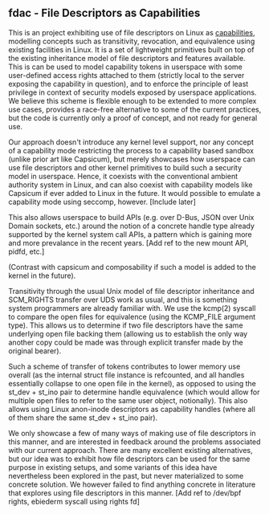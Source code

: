 ## fdac - File Descriptors as Capabilities

This is an project exhibiting use of file descriptors on Linux as
[capabilities](https://en.wikipedia.org/wiki/Capability-based_security), modelling concepts such as
transitivity, revocation, and equivalence using existing facilities in Linux. It is a set of
lightweight primitives built on top of the existing inheritance model of file descriptors and
features available. This is can be used to model capability tokens in userspace with some
user-defined access rights attached to them (strictly local to the server exposing the capability in
question), and to enforce the principle of least privilege in context of security models exposed by
userspace applications. We believe this scheme is flexible enough to be extended to more complex use
cases, provides a race-free alternative to some of the current practices, but the code is currently
only a proof of concept, and not ready for general use.

Our approach doesn't introduce any kernel level support, nor any concept of a capability mode
restricting the process to a capability based sandbox (unlike prior art like Capsicum), but merely
showcases how userspace can use file descriptors and other kernel primitives to build such a
security model in userspace. Hence, it coexists with the conventional ambient authority system in
Linux, and can also coexist with capability models like Capsicum if ever added to Linux in the
future. It would possible to emulate a capability mode using seccomp, however. [Include later]

This also allows userspace to build APIs (e.g. over D-Bus, JSON over Unix Domain sockets, etc.)
around the notion of a concrete handle type already supported by the kernel system call APIs, a
pattern which is gaining more and more prevalance in the recent years. [Add ref to the new mount
API, pidfd, etc.]

(Contrast with capsicum and composability if such a model is added to the kernel in the future).

Transitivity through the usual Unix model of file descriptor inheritance and SCM_RIGHTS transfer
over UDS work as usual, and this is something system programmers are already familiar with. We use
the kcmp(2) syscall to compare the open files for equivalence (using the KCMP_FILE argument
type). This allows us to determine if two file descriptors have the same underlying open file
backing them (allowing us to establish the only way another copy could be made was through explicit
transfer made by the original bearer).

Such a scheme of transfer of tokens contributes to lower memory use overall (as the internal struct
file instance is refcounted, and all handles essentially collapse to one open file in the kernel),
as opposed to using the st_dev + st_ino pair to determine handle equivalence (which would allow for
multiple open files to refer to the same user object, notionally). This also allows using Linux
anon-inode descriptors as capability handles (where all of them share the same st_dev + st_ino
pair).

We only showcase a few of many ways of making use of file descriptors in this manner, and are
interested in feedback around the problems associated with our current approach. There are many
excellent existing alternatives, but our idea was to exhibit how file descriptors can be used for
the same purpose in existing setups, and some variants of this idea have nevertheless been explored
in the past, but never materialized to some concrete solution. We however failed to find anything
concrete in literature that explores using file descriptors in this manner. [Add ref to /dev/bpf
rights, ebiederm syscall using rights fd]
